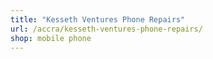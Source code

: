 ```yaml
---
title: "Kesseth Ventures Phone Repairs"
url: /accra/kesseth-ventures-phone-repairs/
shop: mobile phone
---
```

